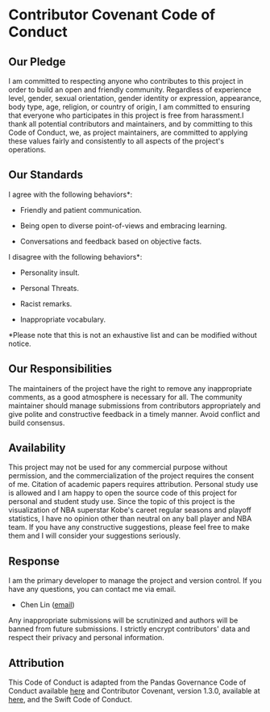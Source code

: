 # Contributor Covenant Code of Conduct

## Our Pledge

I am committed to respecting anyone who contributes to this project in order to build an open and friendly community. Regardless of experience level, gender, sexual orientation, gender identity or expression, appearance, body type, age, religion, or country of origin, I am committed to ensuring that everyone who participates in this project is free from harassment.I thank all potential contributors and maintainers, and by committing to this Code of Conduct, we, as project maintainers, are committed to applying these values fairly and consistently to all aspects of the project's operations.

## Our Standards

I agree with the following behaviors*:

- Friendly and patient communication.

- Being open to diverse point-of-views and embracing learning.

- Conversations and feedback based on objective facts.

I disagree with the following behaviors*:

- Personality insult.

- Personal Threats.

- Racist remarks.

- Inappropriate vocabulary.

*Please note that this is not an exhaustive list and can be modified without notice. 

## Our Responsibilities

The maintainers of the project have the right to remove any inappropriate comments, as a good atmosphere is necessary for all. The community maintainer should manage submissions from contributors appropriately and give polite and constructive feedback in a timely manner. Avoid conflict and build consensus.

## Availability

This project may not be used for any commercial purpose without permission, and the commercialization of the project requires the consent of me. Citation of academic papers requires attribution. Personal study use is allowed and I am happy to open the source code of this project for personal and student study use.
Since the topic of this project is the visualization of NBA superstar Kobe's careet regular seasons and playoff statistics, I have no opinion other than neutral on any ball player and NBA team. If you have any constructive suggestions, please feel free to make them and I will consider your suggestions seriously.

## Response

I am the primary developer to manage the project and version control. If you have any questions, you can contact me via email.

-   Chen Lin ([email](chen.lin.0404@gmail.com))

Any inappropriate submissions will be scrutinized and authors will be banned from future submissions. I strictly encrypt contributors' data and respect their privacy and personal information.

## Attribution

This Code of Conduct is adapted from the Pandas Governance Code of Conduct available [here](https://github.com/pandas-dev/pandas-governance/blob/master/code-of-conduct.md) and Contributor Covenant, version 1.3.0, available at [here](http://contributor-covenant.org/version/1/3/0/), and the Swift Code of Conduct.



